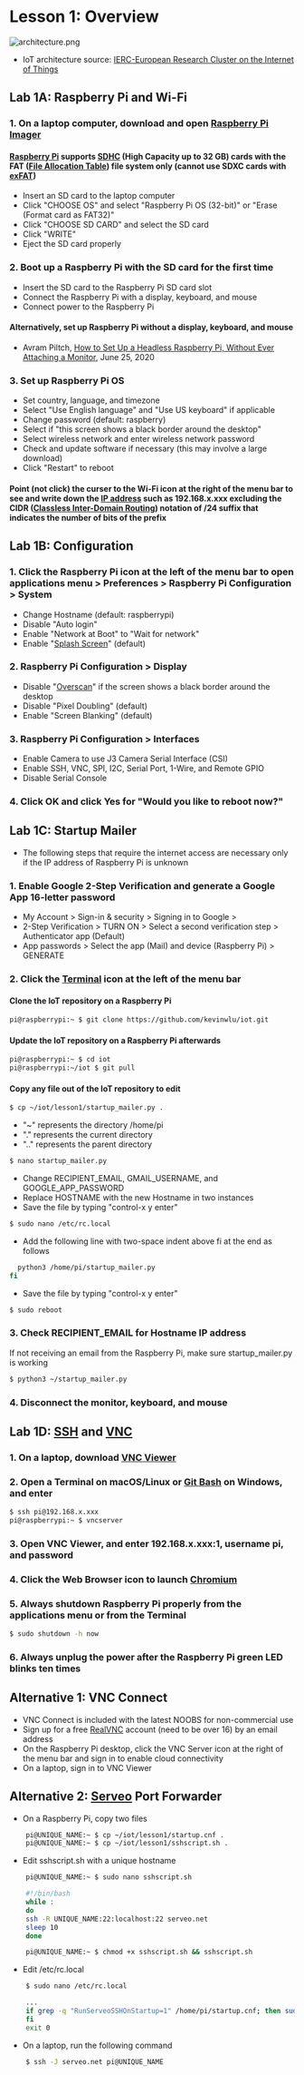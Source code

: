 # Lesson 1: Overview

![architecture.png](https://github.com/kevinwlu/iot/blob/master/lesson1/architecture.png)

* IoT architecture source: [IERC-European Research Cluster on the Internet of Things](http://www.internet-of-things-research.eu/pdf/IoT-From%20Research%20and%20Innovation%20to%20Market%20Deployment_IERC_Cluster_eBook_978-87-93102-95-8_P.pdf)

## Lab 1A: Raspberry Pi and Wi-Fi

### 1. On a laptop computer, download and open [Raspberry Pi Imager](https://www.raspberrypi.org/software/) 

#### [Raspberry Pi](https://en.wikipedia.org/wiki/Raspberry_Pi) supports [SDHC](https://en.wikipedia.org/wiki/SD_card) (High Capacity up to 32 GB) cards with the FAT ([File Allocation Table](https://en.wikipedia.org/wiki/File_Allocation_Table)) file system only (cannot use SDXC cards with [exFAT](https://en.wikipedia.org/wiki/ExFAT))

* Insert an SD card to the laptop computer
* Click "CHOOSE OS" and select "Raspberry Pi OS (32-bit)" or "Erase (Format card as FAT32)"
* Click "CHOOSE SD CARD" and select the SD card
* Click "WRITE"
* Eject the SD card properly

### 2. Boot up a Raspberry Pi with the SD card for the first time

* Insert the SD card to the Raspberry Pi SD card slot
* Connect the Raspberry Pi with a display, keyboard, and mouse 
* Connect power to the Raspberry Pi

#### Alternatively, set up Raspberry Pi without a display, keyboard, and mouse

* Avram Piltch, [How to Set Up a Headless Raspberry Pi, Without Ever Attaching a Monitor](https://www.tomshardware.com/reviews/raspberry-pi-headless-setup-how-to,6028.html), June 25, 2020

### 3. Set up Raspberry Pi OS

* Set country, language, and timezone
* Select "Use English language" and "Use US keyboard" if applicable
* Change password (default: raspberry)
* Select if "this screen shows a black border around the desktop"
* Select wireless network and enter wireless network password
* Check and update software if necessary (this may involve a large download)
* Click "Restart" to reboot

#### Point (not click) the curser to the Wi-Fi icon at the right of the menu bar to see and write down the [IP address](https://en.wikipedia.org/wiki/IP_address) such as 192.168.x.xxx excluding the CIDR ([Classless Inter-Domain Routing](https://en.wikipedia.org/wiki/Classless_Inter-Domain_Routing)) notation of /24 suffix that indicates the number of bits of the prefix

## Lab 1B: Configuration

### 1. Click the Raspberry Pi icon at the left of the menu bar to open applications menu > Preferences > Raspberry Pi Configuration > System

* Change Hostname (default: raspberrypi)
* Disable "Auto login" 
* Enable "Network at Boot" to "Wait for network"
* Enable "[Splash Screen](https://en.wikipedia.org/wiki/Splash_screen)" (default)

### 2. Raspberry Pi Configuration > Display

* Disable "[Overscan](https://en.wikipedia.org/wiki/Overscan)" if the screen shows a black border around the desktop
* Disable "Pixel Doubling" (default)
* Enable "Screen Blanking" (default)

### 3. Raspberry Pi Configuration > Interfaces

* Enable Camera to use J3 Camera Serial Interface (CSI) 
* Enable SSH, VNC, SPI, I2C, Serial Port, 1-Wire, and Remote GPIO
* Disable Serial Console

### 4. Click OK and click Yes for "Would you like to reboot now?"

## Lab 1C: Startup Mailer
* The following steps that require the internet access are necessary only if the IP address of Raspberry Pi is unknown

### 1. Enable Google 2-Step Verification and generate a Google App 16-letter password

* My Account > Sign-in & security > Signing in to Google > 
* 2-Step Verification > TURN ON > Select a second verification step > Authenticator app (Default)
* App passwords > Select the app (Mail) and device (Raspberry Pi) > GENERATE

### 2. Click the [Terminal](https://en.wikipedia.org/wiki/Terminal_emulator) icon at the left of the menu bar

#### Clone the IoT repository on a Raspberry Pi
```sh
pi@raspberrypi:~ $ git clone https://github.com/kevinwlu/iot.git
```

#### Update the IoT repository on a Raspberry Pi afterwards
```sh
pi@raspberrypi:~ $ cd iot
pi@raspberrypi:~/iot $ git pull
```

#### Copy any file out of the IoT repository to edit
```sh
$ cp ~/iot/lesson1/startup_mailer.py .
```
* "~" represents the directory /home/pi
* "." represents the current directory
* ".." represents the parent directory
```sh
$ nano startup_mailer.py
```
* Change RECIPIENT_EMAIL, GMAIL_USERNAME, and GOOGLE_APP_PASSWORD
* Replace HOSTNAME with the new Hostname in two instances
* Save the file by typing "control-x y enter"
```sh
$ sudo nano /etc/rc.local
```
* Add the following line with two-space indent above fi at the end as follows
```sh
  python3 /home/pi/startup_mailer.py
fi
```
* Save the file by typing "control-x y enter"
```sh
$ sudo reboot
```

### 3. Check RECIPIENT_EMAIL for Hostname IP address

If not receiving an email from the Raspberry Pi, make sure startup_mailer.py is working
```sh
$ python3 ~/startup_mailer.py
```

### 4. Disconnect the monitor, keyboard, and mouse

## Lab 1D: [SSH](https://en.wikipedia.org/wiki/Secure_Shell) and [VNC](https://en.wikipedia.org/wiki/Virtual_Network_Computing)

### 1. On a laptop, download [VNC Viewer](https://www.realvnc.com/download/viewer)

### 2. Open a Terminal on macOS/Linux or [Git Bash](https://gitforwindows.org/) on Windows, and enter
```sh
$ ssh pi@192.168.x.xxx
pi@raspberrypi:~ $ vncserver
```
### 3. Open VNC Viewer, and enter 192.168.x.xxx:1, username pi, and password

### 4. Click the Web Browser icon to launch [Chromium](https://en.wikipedia.org/wiki/Chromium_(web_browser))

### 5. Always shutdown Raspberry Pi properly from the applications menu or from the Terminal
```sh
$ sudo shutdown -h now
```
### 6. Always unplug the power after the Raspberry Pi green LED blinks ten times

## Alternative 1: VNC Connect

* VNC Connect is included with the latest NOOBS for non-commercial use
* Sign up for a free [RealVNC](https://www.realvnc.com) account (need to be over 16) by an email address
* On the Raspberry Pi desktop, click the VNC Server icon at the right of the menu bar and sign in to enable cloud connectivity
* On a laptop, sign in to VNC Viewer

## Alternative 2: [Serveo](https://github.com/milio48/serveo) Port Forwarder

* On a Raspberry Pi, copy two files
```sh
    pi@UNIQUE_NAME:~ $ cp ~/iot/lesson1/startup.cnf .
    pi@UNIQUE_NAME:~ $ cp ~/iot/lesson1/sshscript.sh .
```
* Edit sshscript.sh with a unique hostname
```sh
    pi@UNIQUE_NAME:~ $ sudo nano sshscript.sh
```
```sh
    #!/bin/bash   
    while :   
    do   
    ssh -R UNIQUE_NAME:22:localhost:22 serveo.net   
    sleep 10  
    done
```
```sh
    pi@UNIQUE_NAME:~ $ chmod +x sshscript.sh && sshscript.sh
```
* Edit /etc/rc.local
```sh
    $ sudo nano /etc/rc.local
```
```sh
    ...
    if grep -q "RunServeoSSHOnStartup=1" /home/pi/startup.cnf; then sudo /home/pi/sshscript.sh &  
    fi 
    exit 0
```
* On a laptop, run the following command
```sh
    $ ssh -J serveo.net pi@UNIQUE_NAME
```
